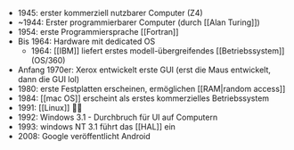 - 1945: erster kommerziell nutzbarer Computer (Z4)
- ~1944: Erster programmierbarer Computer (durch [[Alan Turing]])
- 1954: erste Programmiersprache [[Fortran]]
- Bis 1964: Hardware mit dedicated OS
	- 1964: [[IBM]] liefert erstes modell-übergreifendes [[Betriebssystem]] (OS/360)
- Anfang 1970er: Xerox entwickelt erste GUI (erst die Maus entwickelt, dann die GUI lol)
- 1980: erste Festplatten erscheinen, ermöglichen [[RAM|random access]]
- 1984: [[mac OS]] erscheint als erstes kommerzielles Betriebssystem
- 1991: [[Linux]] 👶🎉
- 1992: Windows 3.1 - Durchbruch für UI auf Computern
- 1993: windows NT 3.1 führt das [[HAL]] ein
- 2008: Google veröffentlicht Android

